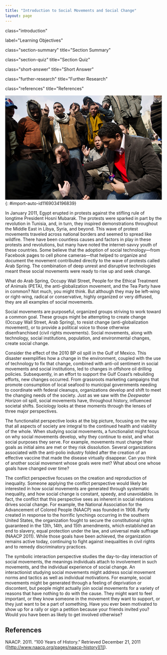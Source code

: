 ```yaml
---
title: "Introduction to Social Movements and Social Change"
layout: page
---
```



<cnx-pi data-type="cnx.flag.introduction"> class="introduction" </cnx-pi>

<cnx-pi data-type="chapter-toc">label="Learning Objectives"</cnx-pi>

<cnx-pi data-type="cnx.eoc">class="section-summary" title="Section Summary"</cnx-pi>

<cnx-pi data-type="cnx.eoc">class="section-quiz" title="Section Quiz"</cnx-pi>

<cnx-pi data-type="cnx.eoc">class="short-answer" title="Short Answer"</cnx-pi>

<cnx-pi data-type="cnx.eoc">class="further-research" title="Further Research"</cnx-pi>

<cnx-pi data-type="cnx.eoc">class="references" title="References"</cnx-pi>

 ![A reporter interviewing a group of protesters is shown here.](../resources/Figure_21_00_01a.jpg "When people join together, such as these 2011 Egyptian protestors, they are engaging in collective behavior. (Photo courtesy of Agent 021/Wikimedia Commons)"){: #import-auto-id1169034196839}

<section data-depth="1" markdown="1">
In January 2011, Egypt erupted in protests against the stifling rule of longtime President Hosni Mubarak. The protests were sparked in part by the revolution in Tunisia, and, in turn, they inspired demonstrations throughout the Middle East in Libya, Syria, and beyond. This wave of protest movements traveled across national borders and seemed to spread like wildfire. There have been countless causes and factors in play in these protests and revolutions, but many have noted the internet-savvy youth of these countries. Some believe that the adoption of social technology—from Facebook pages to cell phone cameras—that helped to organize and document the movement contributed directly to the wave of protests called Arab Spring. The combination of deep unrest and disruptive technologies meant these social movements were ready to rise up and seek change.

What do Arab Spring, Occupy Wall Street, People for the Ethical Treatment of Animals (PETA), the anti-globalization movement, and the Tea Party have in common? Not much, you might think. But although they may be left-wing or right-wing, radical or conservative, highly organized or very diffused, they are all examples of social movements.

Social movements are purposeful, organized groups striving to work toward a common goal. These groups might be attempting to create change (Occupy Wall Street, Arab Spring), to resist change (anti-globalization movement), or to provide a political voice to those otherwise disenfranchised (civil rights movements). Social movements, along with technology, social institutions, population, and environmental changes, create social change.

Consider the effect of the 2010 BP oil spill in the Gulf of Mexico. This disaster exemplifies how a change in the environment, coupled with the use of technology to fix that change, combined with anti-oil sentiment in social movements and social institutions, led to changes in offshore oil drilling policies. Subsequently, in an effort to support the Gulf Coast’s rebuilding efforts, new changes occurred. From grassroots marketing campaigns that promote consumption of local seafood to municipal governments needing to coordinate with federal cleanups, organizations develop and shift to meet the changing needs of the society. Just as we saw with the *Deepwater Horizon* oil spill, social movements have, throughout history, influenced societal shifts. Sociology looks at these moments through the lenses of three major perspectives.

The functionalist perspective looks at the big picture, focusing on the way that all aspects of society are integral to the continued health and viability of the whole. When studying social movements, a functionalist might focus on why social movements develop, why they continue to exist, and what social purposes they serve. For example, movements must change their goals as initial aims are met or they risk dissolution. Several organizations associated with the anti-polio industry folded after the creation of an effective vaccine that made the disease virtually disappear. Can you think of another social movement whose goals were met? What about one whose goals have changed over time?

The conflict perspective focuses on the creation and reproduction of inequality. Someone applying the conflict perspective would likely be interested in how social movements are generated through systematic inequality, and how social change is constant, speedy, and unavoidable. In fact, the conflict that this perspective sees as inherent in social relations drives social change. For example, the National Association for the Advancement of Colored People (NAACP) was founded in 1908. Partly created in response to the horrific lynchings occurring in the southern United States, the organization fought to secure the constitutional rights guaranteed in the 13th, 14th, and 15th amendments, which established an end to slavery, equal protection under the law, and universal male suffrage (NAACP 2011). While those goals have been achieved, the organization remains active today, continuing to fight against inequalities in civil rights and to remedy discriminatory practices.

The symbolic interaction perspective studies the day-to-day interaction of social movements, the meanings individuals attach to involvement in such movements, and the individual experience of social change. An interactionist studying social movements might address social movement norms and tactics as well as individual motivations. For example, social movements might be generated through a feeling of deprivation or discontent, but people might actually join social movements for a variety of reasons that have nothing to do with the cause. They might want to feel important, or they know someone in the movement they want to support, or they just want to be a part of something. Have you ever been motivated to show up for a rally or sign a petition because your friends invited you? Would you have been as likely to get involved otherwise?

## References

NAACP. 2011. “100 Years of History.” Retrieved December 21, 2011 ([http://www.naacp.org/pages/naacp-history][1]).

</section>



[1]: http://www.naacp.org/pages/naacp-history
